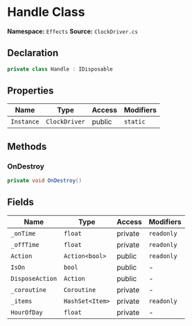# Handle Class

**Namespace:** `Effects`
**Source:** `ClockDriver.cs`

## Declaration

```csharp
private class Handle : IDisposable
```

## Properties

| Name | Type | Access | Modifiers |
|------|------|--------|-----------|
| `Instance` | `ClockDriver` | public | `static` |

## Methods

### OnDestroy

```csharp
private void OnDestroy()
```

## Fields

| Name | Type | Access | Modifiers |
|------|------|--------|-----------|
| `_onTime` | `float` | private | `readonly` |
| `_offTime` | `float` | private | `readonly` |
| `Action` | `Action<bool>` | public | `readonly` |
| `IsOn` | `bool` | public | - |
| `DisposeAction` | `Action` | public | - |
| `_coroutine` | `Coroutine` | private | - |
| `_items` | `HashSet<Item>` | private | `readonly` |
| `HourOfDay` | `float` | private | - |

